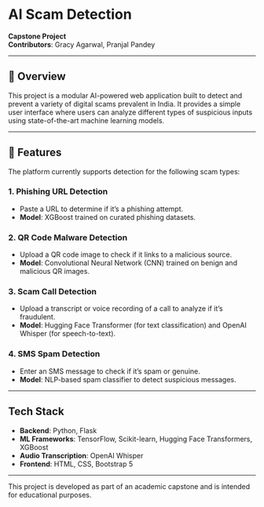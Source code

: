 # AI Scam Detection

**Capstone Project**  
**Contributors**: Gracy Agarwal, Pranjal Pandey

---

## 📌 Overview

This project is a modular AI-powered web application built to detect and prevent a variety of digital scams prevalent in India. It provides a simple user interface where users can analyze different types of suspicious inputs using state-of-the-art machine learning models.

---

## 🚀 Features

The platform currently supports detection for the following scam types:

### 1. Phishing URL Detection
- Paste a URL to determine if it’s a phishing attempt.
- **Model**: XGBoost trained on curated phishing datasets.

### 2. QR Code Malware Detection
- Upload a QR code image to check if it links to a malicious source.
- **Model**: Convolutional Neural Network (CNN) trained on benign and malicious QR images.

### 3. Scam Call Detection
- Upload a transcript or voice recording of a call to analyze if it’s fraudulent.
- **Model**: Hugging Face Transformer (for text classification) and OpenAI Whisper (for speech-to-text).

### 4. SMS Spam Detection
- Enter an SMS message to check if it’s spam or genuine.
- **Model**: NLP-based spam classifier to detect suspicious messages.

---

## Tech Stack

- **Backend**: Python, Flask
- **ML Frameworks**: TensorFlow, Scikit-learn, Hugging Face Transformers, XGBoost
- **Audio Transcription**: OpenAI Whisper
- **Frontend**: HTML, CSS, Bootstrap 5

---

This project is developed as part of an academic capstone and is intended for educational purposes.
